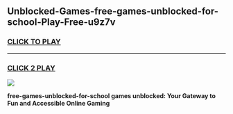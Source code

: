 
## Unblocked-Games-free-games-unblocked-for-school-Play-Free-u9z7v
<h3>
<a href="https://premium76.site?title=free-games-unblocked-for-school&ref=18A1">CLICK TO PLAY</a></h3>
<hr>

<h3>
<a href="https://premium76.site?title=free-games-unblocked-for-school&ref=18A1">CLICK 2 PLAY</a>
  
</h3>

<a href="https://premium76.site?title=free-games-unblocked-for-school&ref=18A1"><img src="https://clearcache.store/games.png"></a>


**free-games-unblocked-for-school games unblocked: Your Gateway to Fun and Accessible Online Gaming**
